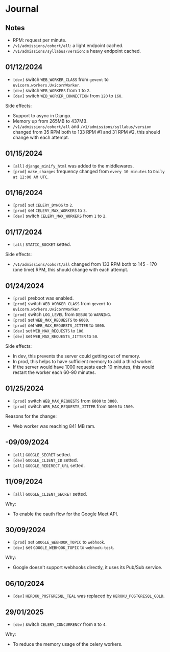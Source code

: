 # Journal

## Notes

- RPM: request per minute.
- `/v1/admissions/cohort/all`: a light endpoint cached.
- `/v1/admissions/syllabus/version`: a heavy endpoint cached.

## 01/12/2024

- `[dev]` switch `WEB_WORKER_CLASS` from `gevent` to `uvicorn.workers.UvicornWorker`.
- `[dev]` switch `WEB_WORKERS` from `1` to `2`.
- `[dev]` switch `WEB_WORKER_CONNECTION` from `120` to `160`.

Side effects:

- Support to async in Django.
- Memory up from 265MB to 437MB.
- `/v1/admissions/cohort/all` and `/v1/admissions/syllabus/version` changed from 35 RPM both to 133 RPM #1 and 31 RPM #2, this should change with each attempt.

## 01/15/2024

- `[all]` `django_minify_html` was added to the middlewares.
- `[prod]` `make_charges` frequency changed from `every 10 minutes` to `Daily at 12:00 AM UTC`.

## 01/16/2024

- `[prod]` set `CELERY_DYNOS` to `2`.
- `[prod]` set `CELERY_MAX_WORKERS` to `3`.
- `[dev]` switch `CELERY_MAX_WORKERS` from `1` to `2`.

## 01/17/2024

- `[all]` `STATIC_BUCKET` setted.

Side effects:

- `/v1/admissions/cohort/all` changed from 133 RPM both to 145 - 170 (one time) RPM, this should change with each attempt.

## 01/24/2024

- `[prod]` preboot was enabled.
- `[prod]` switch `WEB_WORKER_CLASS` from `gevent` to `uvicorn.workers.UvicornWorker`.
- `[prod]` switch `LOG_LEVEL` from `DEBUG` to `WARNING`.
- `[prod]` set `WEB_MAX_REQUESTS` to `6000`.
- `[prod]` set `WEB_MAX_REQUESTS_JITTER` to `3000`.
- `[dev]` set `WEB_MAX_REQUESTS` to `100`.
- `[dev]` set `WEB_MAX_REQUESTS_JITTER` to `50`.

Side effects:

- In dev, this prevents the server could getting out of memory.
- In prod, this helps to have sufficient memory to add a third worker.
- If the server would have 1000 requests each 10 minutes, this would restart the worker each 60-90 minutes.

## 01/25/2024

- `[prod]` switch `WEB_MAX_REQUESTS` from `6000` to `3000`.
- `[prod]` switch `WEB_MAX_REQUESTS_JITTER` from `3000` to `1500`.

Reasons for the change:

- Web worker was reaching 841 MB ram.

## -09/09/2024

- `[all]` `GOOGLE_SECRET` setted.
- `[dev]` `GOOGLE_CLIENT_ID` setted.
- `[all]` `GOOGLE_REDIRECT_URL` setted.

## 11/09/2024

- `[all]` `GOOGLE_CLIENT_SECRET` setted.

Why:

- To enable the oauth flow for the Google Meet API.

## 30/09/2024

- `[prod]` set `GOOGLE_WEBHOOK_TOPIC` to `webhook`.
- `[dev]` set `GOOGLE_WEBHOOK_TOPIC` to `webhook-test`.

Why:

- Google doesn't support webhooks directly, it uses its Pub/Sub service.

## 06/10/2024

- `[dev]` `HEROKU_POSTGRESQL_TEAL` was replaced by `HEROKU_POSTGRESQL_GOLD`.

## 29/01/2025

- `[dev]` switch `CELERY_CONCURRENCY` from `8` to `4`.

Why:

- To reduce the memory usage of the celery workers.
